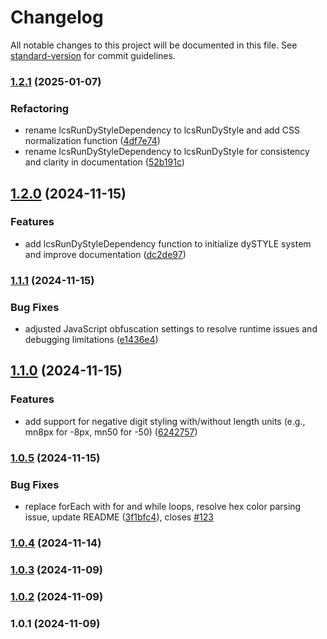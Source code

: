# Changelog

All notable changes to this project will be documented in this file. See [standard-version](https://github.com/conventional-changelog/standard-version) for commit guidelines.

### [1.2.1](https://github.com/lcsnigeria/lcs_dystyle/compare/v1.2.0...v1.2.1) (2025-01-07)


### Refactoring

* rename lcsRunDyStyleDependency to lcsRunDyStyle and add CSS normalization function ([4df7e74](https://github.com/lcsnigeria/lcs_dystyle/commit/4df7e7400def7ff9276befbd7f3d9fed86832674))
* rename lcsRunDyStyleDependency to lcsRunDyStyle for consistency and clarity in documentation ([52b191c](https://github.com/lcsnigeria/lcs_dystyle/commit/52b191c616041300c98f3ab93f9ccec0eb658e50))

## [1.2.0](https://github.com/lcsnigeria/lcs_dystyle/compare/v1.1.1...v1.2.0) (2024-11-15)


### Features

* add lcsRunDyStyleDependency function to initialize dySTYLE system and improve documentation ([dc2de97](https://github.com/lcsnigeria/lcs_dystyle/commit/dc2de97ad29de25e421d34fc9f6f9f0cef9f1cdc))

### [1.1.1](https://github.com/lcsnigeria/lcs_dystyle/compare/v1.1.0...v1.1.1) (2024-11-15)


### Bug Fixes

* adjusted JavaScript obfuscation settings to resolve runtime issues and debugging limitations ([e1436e4](https://github.com/lcsnigeria/lcs_dystyle/commit/e1436e4ce75ab5860f4f1f3398f168a78b81b303))

## [1.1.0](https://github.com/lcsnigeria/lcs_dystyle/compare/v1.0.5...v1.1.0) (2024-11-15)


### Features

* add support for negative digit styling with/without length units (e.g., mn8px for -8px, mn50 for -50) ([6242757](https://github.com/lcsnigeria/lcs_dystyle/commit/6242757599184c6b0321868a45ba327327f4c905))

### [1.0.5](https://github.com/lcsnigeria/lcs_dystyle/compare/v1.0.4...v1.0.5) (2024-11-15)


### Bug Fixes

* replace forEach with for and while loops, resolve hex color parsing issue, update README ([3f1bfc4](https://github.com/lcsnigeria/lcs_dystyle/commit/3f1bfc4c20b9a838832bbbf280ffe71faf8be02e)), closes [#123](https://github.com/lcsnigeria/lcs_dystyle/issues/123)

### [1.0.4](https://github.com/lcsnigeria/lcs_dystyle/compare/v1.0.3...v1.0.4) (2024-11-14)

### [1.0.3](https://github.com/lcsnigeria/lcs_dystyle/compare/v1.0.2...v1.0.3) (2024-11-09)

### [1.0.2](https://github.com/lcsnigeria/lcs_dystyle/compare/v1.0.1...v1.0.2) (2024-11-09)

### 1.0.1 (2024-11-09)
